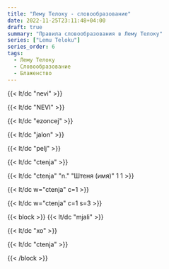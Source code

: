 ```yaml
---
title: "Лему Телоку - словообразование"
date: 2022-11-25T23:11:48+04:00
draft: true
summary: "Правила словообразования в Лему Телоку"
series: ["Lemu Teloku"]
series_order: 6
tags:
  - Лему Телоку
  - Словообразование
  - Блаженство
---
```


{{< lt/dc "nevi" >}}

{{< lt/dc "NEVI" >}}

{{< lt/dc "ezoncej" >}}

{{< lt/dc "jalon" >}}

{{< lt/dc "pelj" >}}

{{< lt/dc "ctenja" >}}

{{< lt/dc "ctenja" "n." "Штеня (имя)" 1 1 >}}

{{< lt/dc w="ctenja" c=1 >}}

{{< lt/dc w="ctenja" c=1 s=3 >}}

{{< block >}}
{{< lt/dc "mjali" >}}

{{< lt/dc "xo" >}}

{{< lt/dc "ctenja" >}}

{{< /block >}}